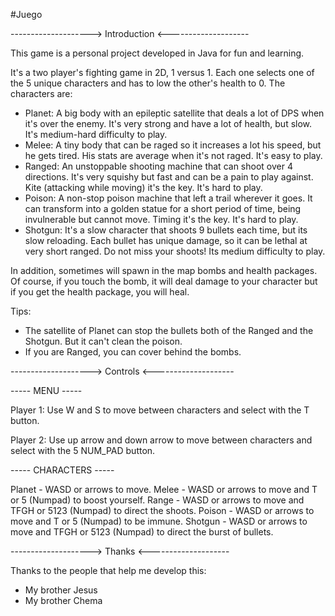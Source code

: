 #Juego

--------------------> Introduction <--------------------

This game is a personal project developed in Java for fun and learning. 

It's a two player's fighting game in 2D, 1 versus 1. Each one selects one of the 5 unique characters and has to low the other's health to 0. The characters are:
  - Planet: A big body with an epileptic satellite that deals a lot of DPS when it's over the enemy. It's very
    strong and have a lot of health, but slow. It's medium-hard difficulty to play.
  - Melee: A tiny body that can be raged so it increases a lot his speed, but he gets tired. His stats are
    average when it's not raged. It's easy to play.
  - Ranged: An unstoppable shooting machine that can shoot over 4 directions. It's very squishy but fast
    and can be a pain to play against. Kite (attacking while moving) it's the key. It's hard to play.
  - Poison: A non-stop poison machine that left a trail wherever it goes. It can transform into a golden statue
    for a short period of time, being invulnerable but cannot move. Timing it's the key. It's hard to play.
  - Shotgun: It's a slow character that shoots 9 bullets each time, but its slow reloading. Each bullet has unique
    damage, so it can be lethal at very short ranged. Do not miss your shoots! Its medium difficulty to play.

In addition, sometimes will spawn in the map bombs and health packages. Of course, if you touch the bomb, it will
deal damage to your character but if you get the health package, you will heal.


Tips:
  - The satellite of Planet can stop the bullets both of the Ranged and the Shotgun. But it can't clean the poison.
  - If you are Ranged, you can cover behind the bombs.
  
  

-------------------->  Controls <--------------------

  ----- MENU -----
    
Player 1:  Use W and S to move between characters and select with the T button.

Player 2:  Use up arrow and down arrow to move between characters and select with the 5 NUM_PAD button.

  ----- CHARACTERS -----

Planet    -    WASD or arrows to move.
Melee    -    WASD or arrows to move and T or 5 (Numpad) to boost yourself.
Range    -    WASD or arrows to move and TFGH or 5123 (Numpad) to direct the shoots.
Poison    -    WASD or arrows to move and T or 5 (Numpad) to be immune.
Shotgun    -    WASD or arrows to move and TFGH or 5123 (Numpad) to direct the burst of bullets.



-------------------->  Thanks <--------------------

Thanks to the people that help me develop this:
  - My brother Jesus
  - My brother Chema
